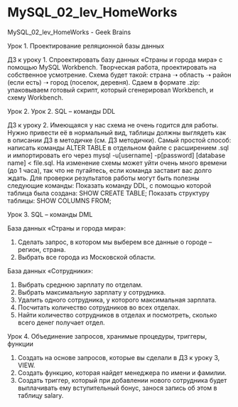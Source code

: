 # MySQL_02_lev_HomeWorks
MySQL_02_lev_HomeWorks - Geek Brains

Урок 1. Проектирование реляционной базы данных

ДЗ к уроку 1. Спроектировать базу данных «Страны и города мира» с помощью MySQL Workbench. Творческая работа, проектировать на собственное усмотрение. Схема будет такой: страна ➝ область ➝ район (если есть) ➝ город (поселок, деревня). Сдаем в формате .zip: упаковываем готовый скрипт, который сгенерировал Workbench, и схему Workbench.


Урок 2. Урок 2. SQL – команды DDL

ДЗ к уроку 2. Имеющаяся у нас схема не очень годится для работы. Нужно привести её в нормальный вид, таблицы должны выглядеть как в описании ДЗ в методичке (см. ДЗ методички).
Самый простой способ: написать команды ALTER TABLE в отдельном файле с расширением .sql и импортировать его через 
mysql -u[username] -p[password] [database name] < file.sql.
На изменение схемы может уйти очень много времени (до 1 часа), так что не пугайтесь, если команда заставит вас долго ждать.
Для проверки результатов работы могут быть полезны следующие команды:
Показать команду DDL, с помощью которой таблица была создана:
SHOW CREATE TABLE<yourtable>;
Показать структуру таблицы:
SHOW COLUMNS FROM<yourtable>;


Урок 3. SQL – команды DML

База данных «Страны и города мира»:
1. Сделать запрос, в котором мы выберем все данные о городе – регион, страна.
2. Выбрать все города из Московской области.

База данных «Сотрудники»:
1. Выбрать среднюю зарплату по отделам.
2. Выбрать максимальную зарплату у сотрудника.
3. Удалить одного сотрудника, у которого максимальная зарплата.
4. Посчитать количество сотрудников во всех отделах.
5. Найти количество сотрудников в отделах и посмотреть, сколько всего денег получает отдел.

Урок 4. Объединение запросов, хранимые процедуры, триггеры, функции

1. Создать на основе запросов, которые вы сделали в ДЗ к уроку 3, VIEW.
2. Создать функцию, которая найдет менеджера по имени и фамилии.
3. Создать триггер, который при добавлении нового сотрудника будет выплачивать ему вступительный бонус, занося запись об этом в таблицу salary.